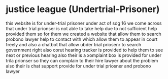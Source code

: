 # justice league (Undertrial-Prisoner)
this website is for under-trial prisoner under act of sdg 16 we come across that under trial prionser is  not able to take help due to not sufficient help provided them so for them we created a website that allow them to search probono lawyer help to contact with which allow them to appear in court freely and also  a chatbot that allow ubder trial priosenr to search government right also corut hearing tracker is provided to help them to see next or previous hearing also their is a xomplaint box is provided for under trila prionser so they can complain to their hire lawyer about the problem also their is chat support provide for under trial priosner and probono lawyer